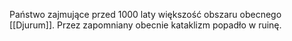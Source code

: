 Państwo zajmujące przed 1000 laty większość obszaru obecnego [[Djurum]]. Przez zapomniany obecnie kataklizm popadło w ruinę. 


